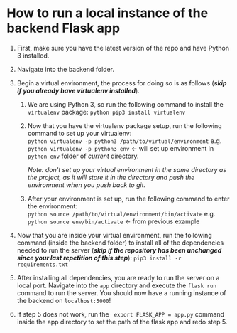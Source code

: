 # How to run a local instance of the backend Flask app

1. First, make sure you have the latest version of the repo and have Python 3 installed.  

2. Navigate into the backend folder.  

3. Begin a virtual environment, the process for doing so is as follows (***skip if you already have virtualenv installed***).
    1. We are using Python 3, so run the following command to install the ```virtualenv``` package: 
        ```python pip3 install virtualenv```
    2. Now that you have the virtualenv package setup, run the following command to set up your virtualenv:  
        ```python virtualenv -p python3 /path/to/virtual/environment``` e.g. ```python virtualenv -p python3 env``` <- will set up environment in ```python env``` folder of *current* directory.  
          
        *Note: don't set up your virtual environment in the same directory as the project, as it will store it in the directory and push the environment when you push back to git.*
    3. After your environment is set up, run the following command to enter the environment:  
        ```python source /path/to/virtual/environment/bin/activate``` e.g. ```python source env/bin/activate``` <- from previous example  
4. Now that you are inside your virtual environment, run the following command (inside the backend folder) to install all of the dependencies needed to run the server (***skip if the repository has been unchanged since your last repetition of this step***): 
    ```pip3 install -r requirements.txt```
5. After installing all dependencies, you are ready to run the server on a local port. Navigate into the ```app``` directory and execute the ```flask run``` command to run the server. You should now have a running instance of the backend on ```localhost:5000```!
      
6. If step 5 does not work, run the  ``` export FLASK_APP = app.py``` command inside the app directory to set the path of the flask app and redo step 5.
